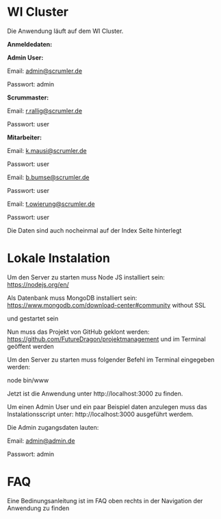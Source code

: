 # WI Cluster
Die Anwendung läuft auf dem WI Cluster.

**Anmeldedaten:**

**Admin User:**

Email: admin@scrumler.de

Passwort: admin

**Scrummaster:**

Email: r.rallig@scrumler.de

Passwort: user

**Mitarbeiter:**

Email: k.mausi@scrumler.de

Passwort: user

Email: b.bumse@scrumler.de

Passwort: user

Email: t.owierung@scrumler.de

Passwort: user

Die Daten sind auch nocheinmal auf der Index Seite hinterlegt

# Lokale Instalation

Um den Server zu starten muss Node JS installiert sein: https://nodejs.org/en/

Als Datenbank muss MongoDB installiert sein: https://www.mongodb.com/download-center#community without SSL

und gestartet sein

Nun muss das Projekt von GitHub geklont werden: https://github.com/FutureDragon/projektmanagement und im Terminal geöffent werden

Um den Server zu starten muss folgender Befehl im Terminal eingegeben werden:

node bin/www

Jetzt ist die Anwendung unter http://localhost:3000 zu finden.

Um einen Admin User und ein paar Beispiel daten anzulegen muss das Instalationsscript unter: http://localhost:3000 ausgeführt werdem.
 
 Die Admin zugangsdaten lauten:
 
 Email: admin@admin.de
 
 Passwort: admin

# FAQ

Eine Bedinungsanleitung ist im FAQ oben rechts in der Navigation der Anwendung zu finden

